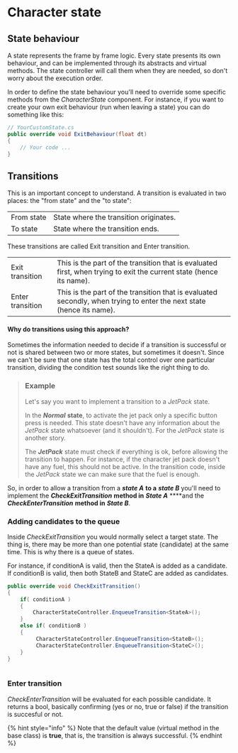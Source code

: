 # Character state

## State behaviour

A state represents the frame by frame logic. Every state presents its own behaviour, and can be implemented through its abstracts and virtual methods. The state controller will call them when they are needed, so don't worry about the execution order.

In order to define the state behaviour you'll need to override some specific methods from the _CharacterState_ component. For instance, if you want to create your own exit behaviour \(run when leaving a state\) you can do something like this:

```csharp
// YourCustomState.cs
public override void ExitBehaviour(float dt)
{
    // Your code ...
}
```

## Transitions

This is an important concept to understand. A transition is evaluated in two places: the "from state" and the "to state":

|  |  |
| :--- | :--- |
| From state | State where the transition originates. |
| To state | State where the transition ends. |

These transitions are called Exit transition and Enter transition.

|  |  |
| :--- | :--- |
| Exit transition | This is the part of the transition that is evaluated first, when trying to exit the current state \(hence its name\). |
| Enter transition | This is the part of the transition that is evaluated secondly, when trying to enter the next state \(hence its name\). |

#### Why do transitions using this approach? 

Sometimes the information needed to decide if a transition is successful or not is shared between two or more states, but sometimes it doesn't. Since we can't be sure that one state has the total control over one particular transition, dividing the condition test sounds like the right thing to do.

> ### Example
>
> Let's say you want to implement a transition to a _JetPack_ state.
>
> In the _**Normal**_ **state**, to activate the jet pack only a specific button press is needed. This state doesn't have any information about the _JetPack_ state whatsoever \(and it shouldn't\). For the _JetPack_ state is another story. 
>
> The _**JetPack**_ state must check if everything is ok, before allowing the transition to happen. For instance, if the character jet pack doesn't have any fuel, this should not be active. In the transition code, inside the _JetPack_ state we can make sure that the fuel is enough.

So, in order to allow a transition from a _**state A**_ **to a** _**state B**_  you'll need to implement the _**CheckExitTransition**_ **method in** _**State A**_ ****and the _**CheckEnterTransition**_ **method in** _**State B**_.

### Adding candidates to the queue

Inside _CheckExitTransition_ you would normally select a target state. The thing is, there may be more than one potential state \(candidate\) at the same time. This is why there is a queue of states.

For instance, if conditionA is valid, then the StateA is added as a candidate. If conditionB is valid, then both StateB and StateC are added as candidates.

```csharp
public override void CheckExitTransition()
{
    if( conditionA )
    {
        CharacterStateController.EnqueueTransition<StateA>();
    }
    else if( conditionB )
    {
         CharacterStateController.EnqueueTransition<StateB>();
         CharacterStateController.EnqueueTransition<StateC>();       
    }
}
    
```

### Enter transition

_CheckEnterTransition_ will be evaluated for each possible candidate. It returns a bool, basically confirming \(yes or no, true or false\) if the transition is succesful or not. 

{% hint style="info" %}
Note that the default value \(virtual method in the base class\) is **true**, that is, the transition is always successful.
{% endhint %}

